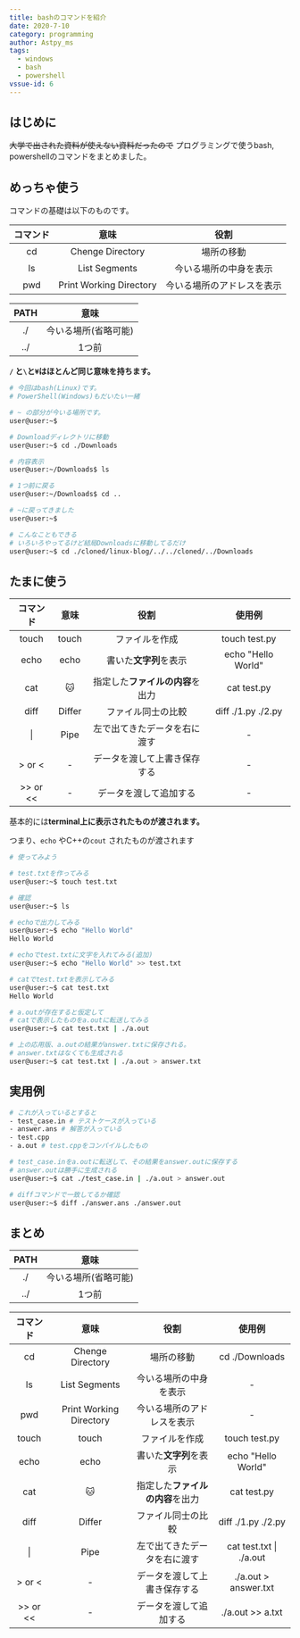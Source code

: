 ```yaml
---
title: bashのコマンドを紹介
date: 2020-7-10
category: programming
author: Astpy_ms
tags:
  - windows
  - bash
  - powershell
vssue-id: 6
---
```


## はじめに

~~大学で出された資料が使えない資料だったので~~ プログラミングで使うbash, powershellのコマンドをまとめました。


## めっちゃ使う

コマンドの基礎は以下のものです。

| コマンド | 意味 | 役割 |
|:--------:|:----:|:----:|
| cd | Chenge Directory | 場所の移動 |
| ls | List Segments | 今いる場所の中身を表示 |
| pwd | Print Working Directory | 今いる場所のアドレスを表示 |

| PATH | 意味 |
|:----:|:----:|
| ./ | 今いる場所(省略可能) |
| ../ | 1つ前 |

**`/` と`\`と`¥`はほとんど同じ意味を持ちます。**

```bash
# 今回はbash(Linux)です。
# PowerShell(Windows)もだいたい一緒

# ~ の部分が今いる場所です。
user@user:~$

# Downloadディレクトリに移動
user@user:~$ cd ./Downloads

# 内容表示
user@user:~/Downloads$ ls

# 1つ前に戻る
user@user:~/Downloads$ cd ..

# ~に戻ってきました
user@user:~$

# こんなこともできる
# いろいろやってるけど結局Downloadsに移動してるだけ
user@user:~$ cd ./cloned/linux-blog/../../cloned/../Downloads
```


## たまに使う

| コマンド | 意味 | 役割 | 使用例 |
|:--------:|:----:|:----:|:------:|
| touch | touch | ファイルを作成 | touch test.py
| echo | echo | 書いた**文字列**を表示 | echo "Hello World" |
| cat | :cat: | 指定した**ファイルの内容**を出力 | cat test.py |
| diff | Differ | ファイル同士の比較 | diff ./1.py ./2.py |
| \| | Pipe | 左で出てきたデータを右に渡す | - |
| > or < | - | データを渡して上書き保存する | - |
| >> or << | - | データを渡して追加する | - |

基本的には**terminal上に表示されたものが渡されます。**

つまり、`echo` やC++の`cout` されたものが渡されます

```bash
# 使ってみよう

# test.txtを作ってみる
user@user:~$ touch test.txt

# 確認
user@user:~$ ls

# echoで出力してみる
user@user:~$ echo "Hello World"
Hello World

# echoでtest.txtに文字を入れてみる(追加)
user@user:~$ echo "Hello World" >> test.txt

# catでtest.txtを表示してみる
user@user:~$ cat test.txt
Hello World

# a.outが存在すると仮定して
# catで表示したものをa.outに転送してみる
user@user:~$ cat test.txt | ./a.out

# 上の応用版、a.outの結果がanswer.txtに保存される。
# answer.txtはなくても生成される
user@user:~$ cat test.txt | ./a.out > answer.txt
```

## 実用例

```bash
# これが入っているとすると
- test_case.in # テストケースが入っている
- answer.ans # 解答が入っている
- test.cpp
- a.out # test.cppをコンパイルしたもの

# test_case.inをa.outに転送して、その結果をanswer.outに保存する
# answer.outは勝手に生成される
user@user:~$ cat ./test_case.in | ./a.out > answer.out

# diffコマンドで一致してるか確認
user@user:~$ diff ./answer.ans ./answer.out
```

## まとめ

| PATH | 意味 |
|:----:|:----:|
| ./ | 今いる場所(省略可能) |
| ../ | 1つ前 |

| コマンド | 意味 | 役割 | 使用例 |
|:--------:|:----:|:----:|:------:|
| cd | Chenge Directory | 場所の移動 | cd ./Downloads |
| ls | List Segments | 今いる場所の中身を表示 | - |
| pwd | Print Working Directory | 今いる場所のアドレスを表示 | - |
| touch | touch | ファイルを作成 | touch test.py |
| echo | echo | 書いた**文字列**を表示 | echo "Hello World" |
| cat | :cat: | 指定した**ファイルの内容**を出力 | cat test.py |
| diff | Differ | ファイル同士の比較 | diff ./1.py ./2.py |
| \| | Pipe | 左で出てきたデータを右に渡す | cat test.txt \| ./a.out |
| > or < | - | データを渡して上書き保存する | ./a.out > answer.txt |
| >> or << | - | データを渡して追加する | ./a.out >> a.txt |